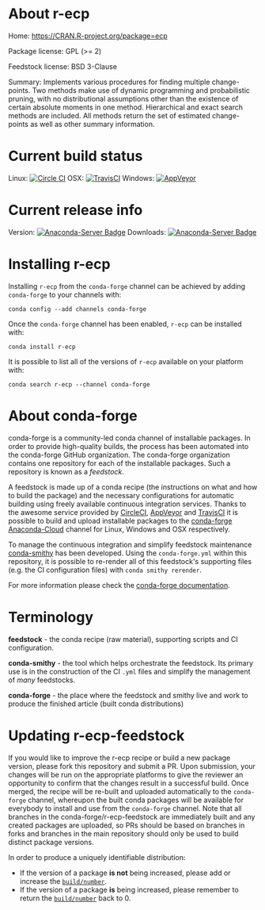 About r-ecp
===========

Home: https://CRAN.R-project.org/package=ecp

Package license: GPL (>= 2)

Feedstock license: BSD 3-Clause

Summary: Implements various procedures for finding  multiple change-points. Two methods make use of dynamic  programming and probabilistic pruning, with no distributional  assumptions other than the existence of certain absolute  moments in one method. Hierarchical and exact search methods  are included. All methods return the set of estimated change- points as well as other summary information.



Current build status
====================

Linux: [![Circle CI](https://circleci.com/gh/conda-forge/r-ecp-feedstock.svg?style=shield)](https://circleci.com/gh/conda-forge/r-ecp-feedstock)
OSX: [![TravisCI](https://travis-ci.org/conda-forge/r-ecp-feedstock.svg?branch=master)](https://travis-ci.org/conda-forge/r-ecp-feedstock)
Windows: [![AppVeyor](https://ci.appveyor.com/api/projects/status/github/conda-forge/r-ecp-feedstock?svg=True)](https://ci.appveyor.com/project/conda-forge/r-ecp-feedstock/branch/master)

Current release info
====================
Version: [![Anaconda-Server Badge](https://anaconda.org/conda-forge/r-ecp/badges/version.svg)](https://anaconda.org/conda-forge/r-ecp)
Downloads: [![Anaconda-Server Badge](https://anaconda.org/conda-forge/r-ecp/badges/downloads.svg)](https://anaconda.org/conda-forge/r-ecp)

Installing r-ecp
================

Installing `r-ecp` from the `conda-forge` channel can be achieved by adding `conda-forge` to your channels with:

```
conda config --add channels conda-forge
```

Once the `conda-forge` channel has been enabled, `r-ecp` can be installed with:

```
conda install r-ecp
```

It is possible to list all of the versions of `r-ecp` available on your platform with:

```
conda search r-ecp --channel conda-forge
```


About conda-forge
=================

conda-forge is a community-led conda channel of installable packages.
In order to provide high-quality builds, the process has been automated into the
conda-forge GitHub organization. The conda-forge organization contains one repository
for each of the installable packages. Such a repository is known as a *feedstock*.

A feedstock is made up of a conda recipe (the instructions on what and how to build
the package) and the necessary configurations for automatic building using freely
available continuous integration services. Thanks to the awesome service provided by
[CircleCI](https://circleci.com/), [AppVeyor](http://www.appveyor.com/)
and [TravisCI](https://travis-ci.org/) it is possible to build and upload installable
packages to the [conda-forge](https://anaconda.org/conda-forge)
[Anaconda-Cloud](http://docs.anaconda.org/) channel for Linux, Windows and OSX respectively.

To manage the continuous integration and simplify feedstock maintenance
[conda-smithy](http://github.com/conda-forge/conda-smithy) has been developed.
Using the ``conda-forge.yml`` within this repository, it is possible to re-render all of
this feedstock's supporting files (e.g. the CI configuration files) with ``conda smithy rerender``.

For more information please check the [conda-forge documentation](https://conda-forge.org/docs/).

Terminology
===========

**feedstock** - the conda recipe (raw material), supporting scripts and CI configuration.

**conda-smithy** - the tool which helps orchestrate the feedstock.
                   Its primary use is in the construction of the CI ``.yml`` files
                   and simplify the management of *many* feedstocks.

**conda-forge** - the place where the feedstock and smithy live and work to
                  produce the finished article (built conda distributions)


Updating r-ecp-feedstock
========================

If you would like to improve the r-ecp recipe or build a new
package version, please fork this repository and submit a PR. Upon submission,
your changes will be run on the appropriate platforms to give the reviewer an
opportunity to confirm that the changes result in a successful build. Once
merged, the recipe will be re-built and uploaded automatically to the
`conda-forge` channel, whereupon the built conda packages will be available for
everybody to install and use from the `conda-forge` channel.
Note that all branches in the conda-forge/r-ecp-feedstock are
immediately built and any created packages are uploaded, so PRs should be based
on branches in forks and branches in the main repository should only be used to
build distinct package versions.

In order to produce a uniquely identifiable distribution:
 * If the version of a package **is not** being increased, please add or increase
   the [``build/number``](http://conda.pydata.org/docs/building/meta-yaml.html#build-number-and-string).
 * If the version of a package **is** being increased, please remember to return
   the [``build/number``](http://conda.pydata.org/docs/building/meta-yaml.html#build-number-and-string)
   back to 0.